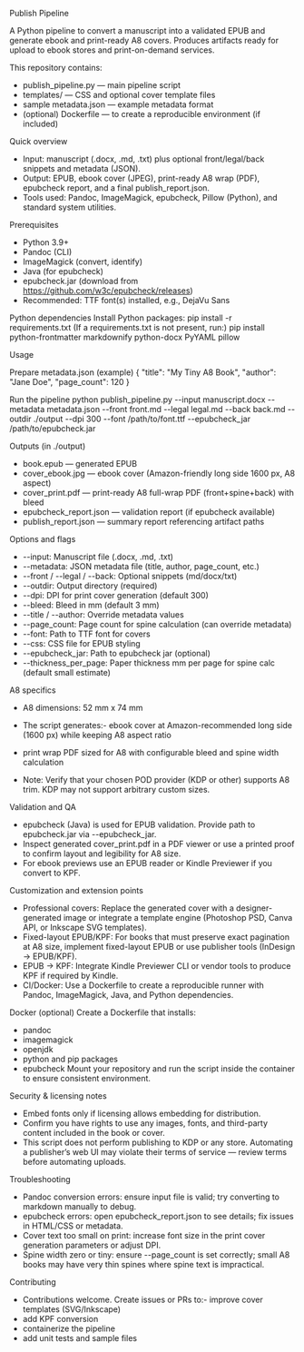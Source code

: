 Publish Pipeline

A Python pipeline to convert a manuscript into a validated EPUB and generate ebook and print-ready A8 covers. Produces artifacts ready for upload to ebook stores and print-on-demand services.

This repository contains:

- publish_pipeline.py — main pipeline script
- templates/ — CSS and optional cover template files
- sample metadata.json — example metadata format
- (optional) Dockerfile — to create a reproducible environment (if included)

Quick overview

- Input: manuscript (.docx, .md, .txt) plus optional front/legal/back snippets and metadata (JSON).
- Output: EPUB, ebook cover (JPEG), print-ready A8 wrap (PDF), epubcheck report, and a final publish_report.json.
- Tools used: Pandoc, ImageMagick, epubcheck, Pillow (Python), and standard system utilities.

Prerequisites

- Python 3.9+
- Pandoc (CLI)
- ImageMagick (convert, identify)
- Java (for epubcheck)
- epubcheck.jar (download from https://github.com/w3c/epubcheck/releases)
- Recommended: TTF font(s) installed, e.g., DejaVu Sans

Python dependencies
Install Python packages:
pip install -r requirements.txt
(If a requirements.txt is not present, run:)
pip install python-frontmatter markdownify python-docx PyYAML pillow

Usage

Prepare metadata.json (example)
{
  "title": "My Tiny A8 Book",
  "author": "Jane Doe",
  "page_count": 120
}

Run the pipeline
python publish_pipeline.py 
  --input manuscript.docx 
  --metadata metadata.json 
  --front front.md 
  --legal legal.md 
  --back back.md 
  --outdir ./output 
  --dpi 300 
  --font /path/to/font.ttf 
  --epubcheck_jar /path/to/epubcheck.jar

Outputs (in ./output)

- book.epub — generated EPUB
- cover_ebook.jpg — ebook cover (Amazon-friendly long side 1600 px, A8 aspect)
- cover_print.pdf — print-ready A8 full-wrap PDF (front+spine+back) with bleed
- epubcheck_report.json — validation report (if epubcheck available)
- publish_report.json — summary report referencing artifact paths

Options and flags

- --input: Manuscript file (.docx, .md, .txt)
- --metadata: JSON metadata file (title, author, page_count, etc.)
- --front / --legal / --back: Optional snippets (md/docx/txt)
- --outdir: Output directory (required)
- --dpi: DPI for print cover generation (default 300)
- --bleed: Bleed in mm (default 3 mm)
- --title / --author: Override metadata values
- --page_count: Page count for spine calculation (can override metadata)
- --font: Path to TTF font for covers
- --css: CSS file for EPUB styling
- --epubcheck_jar: Path to epubcheck jar (optional)
- --thickness_per_page: Paper thickness mm per page for spine calc (default small estimate)

A8 specifics

- A8 dimensions: 52 mm x 74 mm
- The script generates:- ebook cover at Amazon-recommended long side (1600 px) while keeping A8 aspect ratio
- print wrap PDF sized for A8 with configurable bleed and spine width calculation


- Note: Verify that your chosen POD provider (KDP or other) supports A8 trim. KDP may not support arbitrary custom sizes.

Validation and QA

- epubcheck (Java) is used for EPUB validation. Provide path to epubcheck.jar via --epubcheck_jar.
- Inspect generated cover_print.pdf in a PDF viewer or use a printed proof to confirm layout and legibility for A8 size.
- For ebook previews use an EPUB reader or Kindle Previewer if you convert to KPF.

Customization and extension points

- Professional covers: Replace the generated cover with a designer-generated image or integrate a template engine (Photoshop PSD, Canva API, or Inkscape SVG templates).
- Fixed-layout EPUB/KPF: For books that must preserve exact pagination at A8 size, implement fixed-layout EPUB or use publisher tools (InDesign → EPUB/KPF).
- EPUB → KPF: Integrate Kindle Previewer CLI or vendor tools to produce KPF if required by Kindle.
- CI/Docker: Use a Dockerfile to create a reproducible runner with Pandoc, ImageMagick, Java, and Python dependencies.

Docker (optional)
Create a Dockerfile that installs:

- pandoc
- imagemagick
- openjdk
- python and pip packages
- epubcheck
Mount your repository and run the script inside the container to ensure consistent environment.

Security & licensing notes

- Embed fonts only if licensing allows embedding for distribution.
- Confirm you have rights to use any images, fonts, and third-party content included in the book or cover.
- This script does not perform publishing to KDP or any store. Automating a publisher’s web UI may violate their terms of service — review terms before automating uploads.

Troubleshooting

- Pandoc conversion errors: ensure input file is valid; try converting to markdown manually to debug.
- epubcheck errors: open epubcheck_report.json to see details; fix issues in HTML/CSS or metadata.
- Cover text too small on print: increase font size in the print cover generation parameters or adjust DPI.
- Spine width zero or tiny: ensure --page_count is set correctly; small A8 books may have very thin spines where spine text is impractical.

Contributing

- Contributions welcome. Create issues or PRs to:- improve cover templates (SVG/Inkscape)
- add KPF conversion
- containerize the pipeline
- add unit tests and sample files
